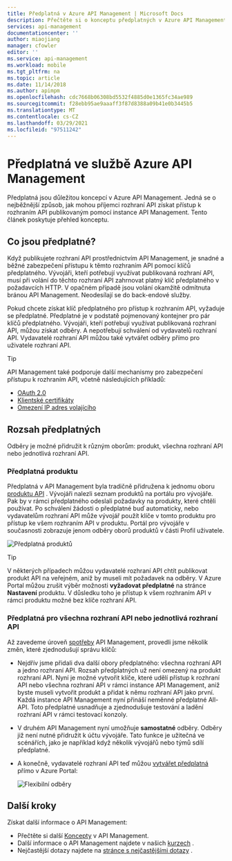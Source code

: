 ```yaml
---
title: Předplatná v Azure API Management | Microsoft Docs
description: Přečtěte si o konceptu předplatných v Azure API Management. Příjemci získají přístup k rozhraním API pomocí předplatných v Azure API Management.
services: api-management
documentationcenter: ''
author: miaojiang
manager: cfowler
editor: ''
ms.service: api-management
ms.workload: mobile
ms.tgt_pltfrm: na
ms.topic: article
ms.date: 11/14/2018
ms.author: apimpm
ms.openlocfilehash: cdc7668b06308bd5532f4885d0e1365fc34ae989
ms.sourcegitcommit: f28ebb95ae9aaaff3f87d8388a09b41e0b3445b5
ms.translationtype: MT
ms.contentlocale: cs-CZ
ms.lasthandoff: 03/29/2021
ms.locfileid: "97511242"
---
```

# <a name="subscriptions-in-azure-api-management"></a>Předplatná ve službě Azure API Management

Předplatná jsou důležitou koncepcí v Azure API Management. Jedná se o nejběžnější způsob, jak mohou příjemci rozhraní API získat přístup k rozhraním API publikovaným pomocí instance API Management. Tento článek poskytuje přehled konceptu.

## <a name="what-are-subscriptions"></a>Co jsou předplatné?

Když publikujete rozhraní API prostřednictvím API Management, je snadné a běžné zabezpečení přístupu k těmto rozhraním API pomocí klíčů předplatného. Vývojáři, kteří potřebují využívat publikovaná rozhraní API, musí při volání do těchto rozhraní API zahrnovat platný klíč předplatného v požadavcích HTTP. V opačném případě jsou volání okamžitě odmítnuta bránou API Management. Neodesílají se do back-endové služby.

Pokud chcete získat klíč předplatného pro přístup k rozhraním API, vyžaduje se předplatné. Předplatné je v podstatě pojmenovaný kontejner pro pár klíčů předplatného. Vývojáři, kteří potřebují využívat publikovaná rozhraní API, můžou získat odběry. A nepotřebují schválení od vydavatelů rozhraní API. Vydavatelé rozhraní API můžou také vytvářet odběry přímo pro uživatele rozhraní API.

> [!TIP]
> API Management také podporuje další mechanismy pro zabezpečení přístupu k rozhraním API, včetně následujících příkladů:
> - [OAuth 2.0](api-management-howto-protect-backend-with-aad.md)
> - [Klientské certifikáty](api-management-howto-mutual-certificates-for-clients.md)
> - [Omezení IP adres volajícího](./api-management-access-restriction-policies.md#RestrictCallerIPs)

## <a name="scope-of-subscriptions"></a>Rozsah předplatných

Odběry je možné přidružit k různým oborům: produkt, všechna rozhraní API nebo jednotlivá rozhraní API.

### <a name="subscriptions-for-a-product"></a>Předplatná produktu

Předplatná v API Management byla tradičně přidružena k jednomu oboru [produktu API](api-management-terminology.md) . Vývojáři nalezli seznam produktů na portálu pro vývojáře. Pak by v rámci předplatného odeslali požadavky na produkty, které chtěli používat. Po schválení žádosti o předplatné buď automaticky, nebo vydavatelům rozhraní API může vývojář použít klíče v tomto produktu pro přístup ke všem rozhraním API v produktu. Portál pro vývojáře v současnosti zobrazuje jenom odběry oborů produktů v části Profil uživatele. 

![Předplatná produktů](./media/api-management-subscriptions/product-subscription.png)

> [!TIP]
> V některých případech můžou vydavatelé rozhraní API chtít publikovat produkt API na veřejném, aniž by museli mít požadavek na odběry. V Azure Portal můžou zrušit výběr možnosti **vyžadovat předplatné** na stránce **Nastavení** produktu. V důsledku toho je přístup k všem rozhraním API v rámci produktu možné bez klíče rozhraní API.

### <a name="subscriptions-for-all-apis-or-an-individual-api"></a>Předplatná pro všechna rozhraní API nebo jednotlivá rozhraní API

Až zavedeme úroveň [spotřeby](https://aka.ms/apimconsumptionblog) API Management, provedli jsme několik změn, které zjednodušují správu klíčů:
- Nejdřív jsme přidali dva další obory předplatného: všechna rozhraní API a jedno rozhraní API. Rozsah předplatných už není omezený na produkt rozhraní API. Nyní je možné vytvořit klíče, které udělí přístup k rozhraní API nebo všechna rozhraní API v rámci instance API Management, aniž byste museli vytvořit produkt a přidat k němu rozhraní API jako první. Každá instance API Management nyní přináší neměnné předplatné All-API. Toto předplatné usnadňuje a zjednodušuje testování a ladění rozhraní API v rámci testovací konzoly.

- V druhém API Management nyní umožňuje **samostatné** odběry. Odběry již není nutné přidružit k účtu vývojáře. Tato funkce je užitečná ve scénářích, jako je například když několik vývojářů nebo týmů sdílí předplatné.

- A konečně, vydavatelé rozhraní API teď můžou [vytvářet předplatná](api-management-howto-create-subscriptions.md) přímo v Azure Portal:

    ![Flexibilní odběry](./media/api-management-subscriptions/flexible-subscription.png)

## <a name="next-steps"></a>Další kroky
Získat další informace o API Management:

+ Přečtěte si další [Koncepty](api-management-terminology.md) v API Management.
+ Další informace o API Management najdete v našich [kurzech](import-and-publish.md) .
+ Nejčastější dotazy najdete na [stránce s nejčastějšími dotazy](api-management-faq.md) .
